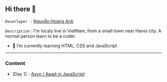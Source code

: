 ## Hi there 👋

`Deverloper ` : [Nguyễn Hoàng Anh](https://www.facebook.com/ldcapt/)

`Description` : I'm localy live in VietNam, from a small town near Hanoi city. A normal person learn to be a coder.

- 🌱 I’m currently learning HTML, CSS and JavaScript

---


### Content

- [Day 1] - [Asyn / Await in JavaScript](Week%201/)
